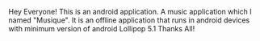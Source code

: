 Hey Everyone!
This is an android application. A music application which I named "Musique".
It is an offline application that runs in android devices with minimum version of android Lollipop 5.1
Thanks All!
